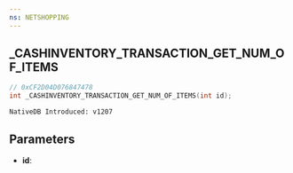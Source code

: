 ```yaml
---
ns: NETSHOPPING
---
```

## _CASHINVENTORY_TRANSACTION_GET_NUM_OF_ITEMS

```c
// 0xCF2D04D076847478
int _CASHINVENTORY_TRANSACTION_GET_NUM_OF_ITEMS(int id);
```

```
NativeDB Introduced: v1207
```

## Parameters
* **id**:
